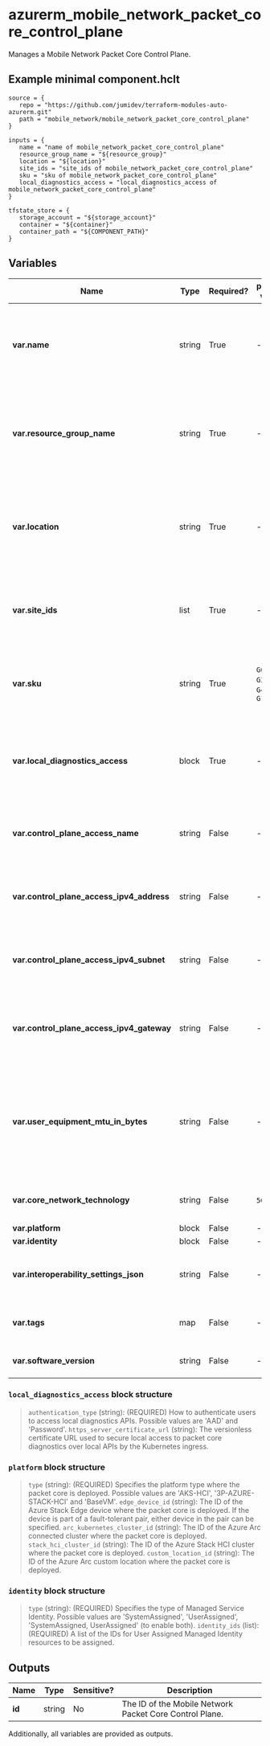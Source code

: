 # azurerm_mobile_network_packet_core_control_plane

Manages a Mobile Network Packet Core Control Plane.

## Example minimal component.hclt

```hcl
source = {
   repo = "https://github.com/jumidev/terraform-modules-auto-azurerm.git" 
   path = "mobile_network/mobile_network_packet_core_control_plane" 
}

inputs = {
   name = "name of mobile_network_packet_core_control_plane" 
   resource_group_name = "${resource_group}" 
   location = "${location}" 
   site_ids = "site_ids of mobile_network_packet_core_control_plane" 
   sku = "sku of mobile_network_packet_core_control_plane" 
   local_diagnostics_access = "local_diagnostics_access of mobile_network_packet_core_control_plane" 
}

tfstate_store = {
   storage_account = "${storage_account}" 
   container = "${container}" 
   container_path = "${COMPONENT_PATH}" 
}

```

## Variables

| Name | Type | Required? |  possible values |  Description |
| ---- | ---- | --------- |  ----------- | ----------- |
| **var.name** | string | True | -  |  Specifies The name of the Mobile Network Packet Core Control Plane. Changing this forces a new Mobile Network Packet Core Control Plane to be created. | 
| **var.resource_group_name** | string | True | -  |  Specifies the name of the Resource Group where the Mobile Network Packet Core Control Plane should exist. Changing this forces a new Mobile Network Packet Core Control Plane to be created. | 
| **var.location** | string | True | -  |  Specifies the Azure Region where the Mobile Network Packet Core Control Plane should exist. Changing this forces a new Mobile Network Packet Core Control Plane to be created. | 
| **var.site_ids** | list | True | -  |  A list of Mobile Network Site IDs in which this packet core control plane should be deployed. The Sites must be in the same location as the packet core control plane. | 
| **var.sku** | string | True | `G0`, `G1`, `G2`, `G3`, `G4`, `G5`, `G10`  |  The SKU defining the throughput and SIM allowances for this packet core control plane deployment. Possible values are `G0`, `G1`, `G2`, `G3`, `G4`, `G5` and `G10`. | 
| **var.local_diagnostics_access** | block | True | -  |  One or more `local_diagnostics_access` blocks. Specifies the Kubernetes ingress configuration that controls access to the packet core diagnostics through local APIs. | 
| **var.control_plane_access_name** | string | False | -  |  Specifies the logical name for this interface. This should match one of the interfaces configured on your Azure Stack Edge device. | 
| **var.control_plane_access_ipv4_address** | string | False | -  |  The IPv4 address for the control plane interface. This should match one of the interfaces configured on your Azure Stack Edge device. | 
| **var.control_plane_access_ipv4_subnet** | string | False | -  |  The IPv4 subnet for the control plane interface. This should match one of the interfaces configured on your Azure Stack Edge device. | 
| **var.control_plane_access_ipv4_gateway** | string | False | -  |  The default IPv4 gateway for the control plane interface. This should match one of the interfaces configured on your Azure Stack Edge device. | 
| **var.user_equipment_mtu_in_bytes** | string | False | -  |  Specifies the MTU in bytes that can be sent to the user equipment. The same MTU is set on the user plane data links for all data networks. The MTU set on the user plane access link will be 60 bytes greater than this value to allow for GTP encapsulation. | 
| **var.core_network_technology** | string | False | `5GC`, `EPC`  |  The core network technology generation. Possible values are `5GC` and `EPC`. | 
| **var.platform** | block | False | -  |  A `platform` block. | 
| **var.identity** | block | False | -  |  An `identity` block. | 
| **var.interoperability_settings_json** | string | False | -  |  Settings in JSON format to allow interoperability with third party components e.g. RANs and UEs. | 
| **var.tags** | map | False | -  |  A mapping of tags which should be assigned to the Mobile Network Packet Core Control Plane. | 
| **var.software_version** | string | False | -  |  Specifies the version of the packet core software that is deployed. | 

### `local_diagnostics_access` block structure

> `authentication_type` (string): (REQUIRED) How to authenticate users to access local diagnostics APIs. Possible values are 'AAD' and 'Password'.
> `https_server_certificate_url` (string): The versionless certificate URL used to secure local access to packet core diagnostics over local APIs by the Kubernetes ingress.

### `platform` block structure

> `type` (string): (REQUIRED) Specifies the platform type where the packet core is deployed. Possible values are 'AKS-HCI', '3P-AZURE-STACK-HCI' and 'BaseVM'.
> `edge_device_id` (string): The ID of the Azure Stack Edge device where the packet core is deployed. If the device is part of a fault-tolerant pair, either device in the pair can be specified.
> `arc_kubernetes_cluster_id` (string): The ID of the Azure Arc connected cluster where the packet core is deployed.
> `stack_hci_cluster_id` (string): The ID of the Azure Stack HCI cluster where the packet core is deployed.
> `custom_location_id` (string): The ID of the Azure Arc custom location where the packet core is deployed.

### `identity` block structure

> `type` (string): (REQUIRED) Specifies the type of Managed Service Identity. Possible values are 'SystemAssigned', 'UserAssigned', 'SystemAssigned, UserAssigned' (to enable both).
> `identity_ids` (list): (REQUIRED) A list of the IDs for User Assigned Managed Identity resources to be assigned.



## Outputs

| Name | Type | Sensitive? | Description |
| ---- | ---- | --------- | --------- |
| **id** | string | No  | The ID of the Mobile Network Packet Core Control Plane. | 

Additionally, all variables are provided as outputs.
